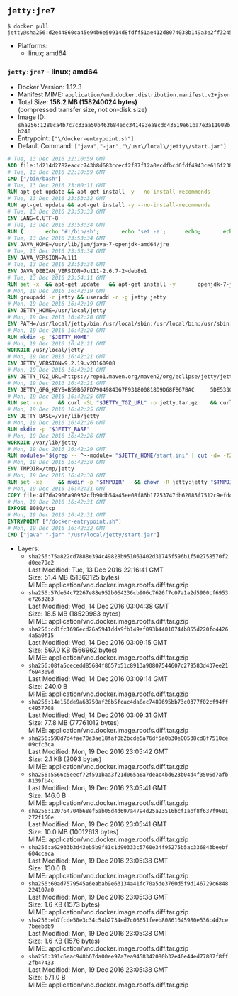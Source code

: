 ## `jetty:jre7`

```console
$ docker pull jetty@sha256:d2e44860ca45e94b6e50914d8fdff51ae412d8074038b149a3e2ff3245db2ecd
```

-	Platforms:
	-	linux; amd64

### `jetty:jre7` - linux; amd64

-	Docker Version: 1.12.3
-	Manifest MIME: `application/vnd.docker.distribution.manifest.v2+json`
-	Total Size: **158.2 MB (158240024 bytes)**  
	(compressed transfer size, not on-disk size)
-	Image ID: `sha256:1280ca4b7c7c33aa50b463684edc341493ea8cdd43519e61ba7e3a11008bb240`
-	Entrypoint: `["\/docker-entrypoint.sh"]`
-	Default Command: `["java","-jar","\/usr\/local\/jetty\/start.jar"]`

```dockerfile
# Tue, 13 Dec 2016 22:10:59 GMT
ADD file:1d214d2782eaccc743b8d683ccecf2f87f12a0ecdfbcd6fdf4943ce616f23870 in / 
# Tue, 13 Dec 2016 22:10:59 GMT
CMD ["/bin/bash"]
# Tue, 13 Dec 2016 23:00:11 GMT
RUN apt-get update && apt-get install -y --no-install-recommends 		ca-certificates 		curl 		wget 	&& rm -rf /var/lib/apt/lists/*
# Tue, 13 Dec 2016 23:53:32 GMT
RUN apt-get update && apt-get install -y --no-install-recommends 		bzip2 		unzip 		xz-utils 	&& rm -rf /var/lib/apt/lists/*
# Tue, 13 Dec 2016 23:53:33 GMT
ENV LANG=C.UTF-8
# Tue, 13 Dec 2016 23:53:34 GMT
RUN { 		echo '#!/bin/sh'; 		echo 'set -e'; 		echo; 		echo 'dirname "$(dirname "$(readlink -f "$(which javac || which java)")")"'; 	} > /usr/local/bin/docker-java-home 	&& chmod +x /usr/local/bin/docker-java-home
# Tue, 13 Dec 2016 23:53:34 GMT
ENV JAVA_HOME=/usr/lib/jvm/java-7-openjdk-amd64/jre
# Tue, 13 Dec 2016 23:53:34 GMT
ENV JAVA_VERSION=7u111
# Tue, 13 Dec 2016 23:53:34 GMT
ENV JAVA_DEBIAN_VERSION=7u111-2.6.7-2~deb8u1
# Tue, 13 Dec 2016 23:54:11 GMT
RUN set -x 	&& apt-get update 	&& apt-get install -y 		openjdk-7-jre-headless="$JAVA_DEBIAN_VERSION" 	&& rm -rf /var/lib/apt/lists/* 	&& [ "$JAVA_HOME" = "$(docker-java-home)" ]
# Mon, 19 Dec 2016 16:42:19 GMT
RUN groupadd -r jetty && useradd -r -g jetty jetty
# Mon, 19 Dec 2016 16:42:19 GMT
ENV JETTY_HOME=/usr/local/jetty
# Mon, 19 Dec 2016 16:42:20 GMT
ENV PATH=/usr/local/jetty/bin:/usr/local/sbin:/usr/local/bin:/usr/sbin:/usr/bin:/sbin:/bin
# Mon, 19 Dec 2016 16:42:20 GMT
RUN mkdir -p "$JETTY_HOME"
# Mon, 19 Dec 2016 16:42:21 GMT
WORKDIR /usr/local/jetty
# Mon, 19 Dec 2016 16:42:21 GMT
ENV JETTY_VERSION=9.2.19.v20160908
# Mon, 19 Dec 2016 16:42:21 GMT
ENV JETTY_TGZ_URL=https://repo1.maven.org/maven2/org/eclipse/jetty/jetty-distribution/9.2.19.v20160908/jetty-distribution-9.2.19.v20160908.tar.gz
# Mon, 19 Dec 2016 16:42:21 GMT
ENV JETTY_GPG_KEYS=B59B67FD7904984367F931800818D9D68FB67BAC 	5DE533CB43DAF8BC3E372283E7AE839CD7C58886
# Mon, 19 Dec 2016 16:42:25 GMT
RUN set -xe 	&& curl -SL "$JETTY_TGZ_URL" -o jetty.tar.gz 	&& curl -SL "$JETTY_TGZ_URL.asc" -o jetty.tar.gz.asc 	&& export GNUPGHOME="$(mktemp -d)" 	&& for key in $JETTY_GPG_KEYS; do 		gpg --keyserver ha.pool.sks-keyservers.net --recv-keys "$key"; done 	&& gpg --batch --verify jetty.tar.gz.asc jetty.tar.gz 	&& rm -r "$GNUPGHOME" 	&& tar -xvf jetty.tar.gz --strip-components=1 	&& sed -i '/jetty-logging/d' etc/jetty.conf 	&& rm -fr demo-base javadoc 	&& rm jetty.tar.gz*
# Mon, 19 Dec 2016 16:42:25 GMT
ENV JETTY_BASE=/var/lib/jetty
# Mon, 19 Dec 2016 16:42:26 GMT
RUN mkdir -p "$JETTY_BASE"
# Mon, 19 Dec 2016 16:42:26 GMT
WORKDIR /var/lib/jetty
# Mon, 19 Dec 2016 16:42:29 GMT
RUN modules="$(grep -- ^--module= "$JETTY_HOME/start.ini" | cut -d= -f2 | paste -d, -s)" 	&& set -xe 	&& java -jar "$JETTY_HOME/start.jar" --add-to-startd="$modules,setuid"
# Mon, 19 Dec 2016 16:42:30 GMT
ENV TMPDIR=/tmp/jetty
# Mon, 19 Dec 2016 16:42:30 GMT
RUN set -xe 	&& mkdir -p "$TMPDIR" 	&& chown -R jetty:jetty "$TMPDIR" "$JETTY_BASE"
# Mon, 19 Dec 2016 16:42:31 GMT
COPY file:4f7da2906a90932cfb90db54a45ee08f86b17253747db62085f7512c9efd46ad in / 
# Mon, 19 Dec 2016 16:42:31 GMT
EXPOSE 8080/tcp
# Mon, 19 Dec 2016 16:42:31 GMT
ENTRYPOINT ["/docker-entrypoint.sh"]
# Mon, 19 Dec 2016 16:42:32 GMT
CMD ["java" "-jar" "/usr/local/jetty/start.jar"]
```

-	Layers:
	-	`sha256:75a822cd7888e394c49828b951061402d31745f596b1f502758570f2d0ee79e2`  
		Last Modified: Tue, 13 Dec 2016 22:16:41 GMT  
		Size: 51.4 MB (51363125 bytes)  
		MIME: application/vnd.docker.image.rootfs.diff.tar.gzip
	-	`sha256:57de64c72267e88e952b064236cb906c7626f7c07a1a2d5900cf6953e72632b3`  
		Last Modified: Wed, 14 Dec 2016 03:04:38 GMT  
		Size: 18.5 MB (18529983 bytes)  
		MIME: application/vnd.docker.image.rootfs.diff.tar.gzip
	-	`sha256:cd1fc1696ecd26a5941dda9fb149af093b44010744b855d220fc44264a5a0f15`  
		Last Modified: Wed, 14 Dec 2016 03:09:15 GMT  
		Size: 567.0 KB (566962 bytes)  
		MIME: application/vnd.docker.image.rootfs.diff.tar.gzip
	-	`sha256:08fa5cecedd85684f8657b51c8913a90807544607c279583d437ee21f694309d`  
		Last Modified: Wed, 14 Dec 2016 03:09:14 GMT  
		Size: 240.0 B  
		MIME: application/vnd.docker.image.rootfs.diff.tar.gzip
	-	`sha256:14e150de9a63750af26b5fcac4da8ec7489695bb73c0377f02cf94ffc4957708`  
		Last Modified: Wed, 14 Dec 2016 03:09:31 GMT  
		Size: 77.8 MB (77761012 bytes)  
		MIME: application/vnd.docker.image.rootfs.diff.tar.gzip
	-	`sha256:598d7d4fae70e3ae18faf0b2bcde5a76df5a0b30e00538cd8f7510ce09cfc3ca`  
		Last Modified: Mon, 19 Dec 2016 23:05:42 GMT  
		Size: 2.1 KB (2093 bytes)  
		MIME: application/vnd.docker.image.rootfs.diff.tar.gzip
	-	`sha256:5566c5eecf72f591baa3f21d065a6a7deac4bd623b04d4f3506d7afb8139fb4c`  
		Last Modified: Mon, 19 Dec 2016 23:05:41 GMT  
		Size: 146.0 B  
		MIME: application/vnd.docker.image.rootfs.diff.tar.gzip
	-	`sha256:120764704b68ef5ab05d4d697a4794d25a23516bcf1abf8f637f9601272f150e`  
		Last Modified: Mon, 19 Dec 2016 23:05:41 GMT  
		Size: 10.0 MB (10012613 bytes)  
		MIME: application/vnd.docker.image.rootfs.diff.tar.gzip
	-	`sha256:a62933b3d43eb5b9f81c1d90333c5760e34f95275b5ac336843beebf604ccaca`  
		Last Modified: Mon, 19 Dec 2016 23:05:38 GMT  
		Size: 130.0 B  
		MIME: application/vnd.docker.image.rootfs.diff.tar.gzip
	-	`sha256:60ad7579545a6eabab9e63134a41fc70a5de3760d5f9d146729c6848224107a0`  
		Last Modified: Mon, 19 Dec 2016 23:05:38 GMT  
		Size: 1.6 KB (1573 bytes)  
		MIME: application/vnd.docker.image.rootfs.diff.tar.gzip
	-	`sha256:eb7fcde50e3c34c54b2734ed7c06651feeb80861645980e536c4d2ce7beebdb9`  
		Last Modified: Mon, 19 Dec 2016 23:05:38 GMT  
		Size: 1.6 KB (1576 bytes)  
		MIME: application/vnd.docker.image.rootfs.diff.tar.gzip
	-	`sha256:391c6eac948b67da00ee97a7ea9458342080b32e40e44ed77807f8ff2fb47433`  
		Last Modified: Mon, 19 Dec 2016 23:05:38 GMT  
		Size: 571.0 B  
		MIME: application/vnd.docker.image.rootfs.diff.tar.gzip
